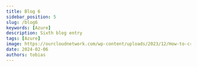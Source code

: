 ```yaml
---
title: Blog 6
sidebar_position: 5
slug: /blog6
keywords: [Azure]
description: Sixth blog entry
tags: [Azure]
image: https://ourcloudnetwork.com/wp-content/uploads/2023/12/How-to-create-and-manage-access-reviews-for-group-owners.png
date: 2024-02-06
authors: tobias
---
```



